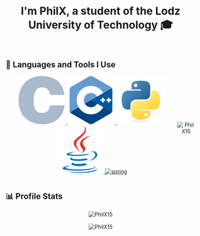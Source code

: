 # <div align="center">I'm PhilX, a student of the Lodz University of Technology 🎓</div>  

<br>
<h2>🚀 Languages and Tools I Use</h2>
<div style="display: flex; align-items: center; justify-content: center;">
    <div align="center">
        <a target="_blank" href="https://raw.githubusercontent.com/devicons/devicon/master/icons/c/c-original.svg">
            <img src="https://raw.githubusercontent.com/devicons/devicon/master/icons/c/c-original.svg" alt="c" width="128" height="128" />
        </a>
        <a target="_blank" href="https://raw.githubusercontent.com/devicons/devicon/master/icons/cplusplus/cplusplus-original.svg">
            <img src="https://raw.githubusercontent.com/devicons/devicon/master/icons/cplusplus/cplusplus-original.svg" alt="cplusplus" width="128" height="128" />
        </a>
        <a target="_blank" href="https://raw.githubusercontent.com/devicons/devicon/master/icons/python/python-original.svg">
            <img src="https://raw.githubusercontent.com/devicons/devicon/master/icons/python/python-original.svg" alt="python" width="128" height="128" />
        </a>
        <a target="_blank" href="https://raw.githubusercontent.com/devicons/devicon/master/icons/java/java-original.svg">
            <img src="https://raw.githubusercontent.com/devicons/devicon/master/icons/java/java-original.svg" alt="java" width="128" height="128" />
        </a>
        </a> <a href="https://spring.io/" target="_blank" rel="noreferrer"> <img src="https://www.vectorlogo.zone/logos/springio/springio-icon.svg" alt="spring" width="128" height="128"/> </a> </p>
    </div>
    <div align="center">
        <img src="https://github-readme-stats.vercel.app/api/top-langs?username=PhilX15&show_icons=true&locale=en&layout=compact&theme=dark" alt="PhilX15" />
    </div>
</div>

<h2>📊 Profile Stats</h2>
<p align="center"><img align="center" src="https://github-readme-streak-stats.herokuapp.com/?user=PhilX15&theme=dark" alt="PhilX15" /></p>
<p align="center"><img align="center" src="https://github-readme-stats.vercel.app/api?username=PhilX15&show_icons=true&locale=en&theme=dark" alt="PhilX15" /></p>
<br>
